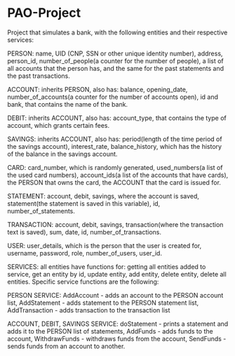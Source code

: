 # PAO-Project

Project that simulates a bank, with the following entities and their respective services:

PERSON: name, UID (CNP, SSN or other unique identity number), address, person_id, number_of_people(a counter for the number of people), a list of all accounts that the person has, and the same for the past statements and the past transactions.

ACCOUNT: inherits PERSON, also has: balance, opening_date, number_of_accounts(a counter for the number of accounts open), id and bank, that contains the name of the bank.

DEBIT: inherits ACCOUNT, also has: account_type, that contains the type of account, which grants certain fees.

SAVINGS: inherits ACCOUNT, also has: period(length of the time period of the savings account), interest_rate, balance_history, which has the history of the balance in the savings account.

CARD: card_number, which is randomly generated, used_numbers(a list of the used card numbers), account_ids(a list of the accounts that have cards), the PERSON that owns the card, the ACCOUNT that the card is issued for.

STATEMENT: account, debit, savings, where the account is saved, statement(the statement is saved in this variable), id, number_of_statements.

TRANSACTION: account, debit, savings, transaction(where the transaction text is saved), sum, date, id, number_of_transactions.

USER: user_details, which is the person that the user is created for, username, password, role, number_of_users, user_id.

SERVICES: all entities have functions for: getting all entities added to service, get an entity by id, update entity, add entity, delete entity, delete all entities. Specific service functions are the following:

PERSON SERVICE: AddAccount - adds an account to the PERSON account list, AddStatement - adds statement to the PERSON statement list, AddTransaction - adds transaction to the transaction list

ACCOUNT, DEBIT, SAVINGS SERVICE: doStatement - prints a statement and adds it to the PERSON list of statements, AddFunds - adds funds to the account, WithdrawFunds - withdraws funds from the account, SendFunds - sends funds from an account to another.
